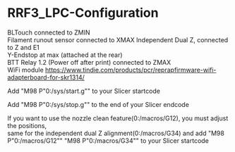 # RRF3_LPC-Configuration

BLTouch connected to ZMIN<br>
Filament runout sensor connected to XMAX
Independent Dual Z, connected to Z and E1<br>
Y-Endstop at max (attached at the rear)<br>
BTT Relay 1.2 (Power off after print) connected to ZMAX<br>
WiFi module https://www.tindie.com/products/pcr/reprapfirmware-wifi-adapterboard-for-skr1314/<br>



Add "M98 P"0:/sys/start.g"" to your Slicer startcode

Add "M98 P"0:/sys/stop.g"" to the end of your Slicer endcode

If you want to use the nozzle clean feature(0:/macros/G12), you must adjust the positions,<br>
same for the independent dual Z alignment(0:/macros/G34) and add "M98 P"0:/macros/G12"" "M98 P"0:/macros/G34"" to your Slicer startcode 
